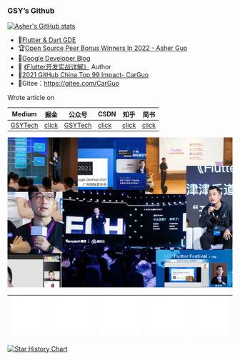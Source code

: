 ### GSY’s Github


[![Asher's GitHub stats](https://github-readme-stats.vercel.app/api?username=carguo)](https://github.com/anuraghazra/github-readme-stats)


- 🏅[Flutter & Dart GDE](https://developers.google.com/community/experts/directory/profile/profile-shuyu-asher-guo) 
- 🏆[Open Source Peer Bonus Winners In 2022 - Asher Guo](https://opensource.googleblog.com/2022/09/announcing-the-second-group-of-open-source-peer-bonus-winners-in-2022.html)
- 📘[Google Developer Blog](https://developers.googleblog.com/2022/08/becoming-a-Google-Developer-Expert-Shuyu-Asher-Guo.html?m=1)
- 📖 [《Flutter开发实战详解》](https://item.jd.com/12883054.html) Author
- 🚀[2021 GitHub China Top 99 Impact- CarGuo](https://opensource.win/CarGuo/)
- 🌲Gitee：https://gitee.com/CarGuo 



Wrote article on

| Medium                                 | 掘金                                                         | 公众号                                              | CSDN                                       | 知乎                                         | 简书                                            |
| -------------------------------------- | ------------------------------------------------------------ | --------------------------------------------------- | ------------------------------------------ | -------------------------------------------- | ----------------------------------------------- |
| [GSYTech](https://medium.com/@GSYTech) | [click](https://juejin.im/user/582aca2ba22b9d006b59ae68/posts) | [GSYTech](http://img.cdn.guoshuyu.cn/wechat_qq.png) | [click](https://blog.csdn.net/ZuoYueLiang) | [click](https://www.zhihu.com/people/carguo) | [click](https://www.jianshu.com/u/6e613846e1ea) |





![](./readme.png)



| ![](./Copy%20of%20Experts_Stickers_01.gif)                                  | ![](./Copy%20of%20Experts_Stickers_02.gif)                                                          | ![](./Copy%20of%20Experts_Stickers_03.gif)                                                              | ![](./Copy%20of%20Experts_Stickers_04.gif)                                                       | ![](./Copy%20of%20Experts_Stickers_05.gif)       |
| -------------------------------------- | ------------------------------------------------------------ | --------------------------------------------------- | ------------------------------------------ | -------------------------------------------- |



[![Star History Chart](https://api.star-history.com/svg?repos=CarGuo/gsy_github_app_flutter,CarGuo/GSYVideoPlayer,CarGuo/gsy_flutter_demo,CarGuo/gsy_flutter_book&type=Date)](https://star-history.com/#CarGuo/gsy_github_app_flutter&CarGuo/GSYVideoPlayer&CarGuo/gsy_flutter_demo&CarGuo/gsy_flutter_book&Date)
